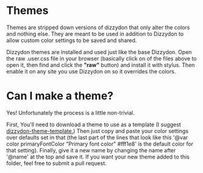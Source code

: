 # Themes
Themes are stripped down versions of dizzydon that only alter the colors and nothing else. They are meant to be used in addition to Dizzydon to allow custom color settings to be saved and shared.

Dizzydon themes are installed and used just like the base Dizzydon.
Open the raw <theme>.user.css file in your browser (basically click on of the files above to open it, then find and click the <b>"raw"</b> button) and install it with stylus. Then enable it on any site you use Dizzydon on so it overrides the colors.

# Can I make a theme?
Yes! Unfortunately the process is a little non-trivial.

First, You'll need to download a theme to use as a template (I suggest [dizzydon-theme-template.](https://raw.githubusercontent.com/dizzy-labs/dizzydon/master/themes/dizzydon-default.user.css)) Then just copy and paste your color settings over defaults set in that (the last part of the lines that look like this '@var color primaryFontColor "Primary font color" #fff1e8' is the default color for that setting). Finally, give it a new name by changing the name after '@name' at the top and save it. If you want your new theme added to this folder, feel free to submit a pull request.
